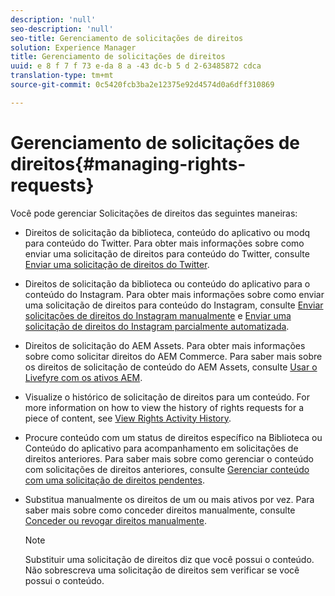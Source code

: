 ```yaml
---
description: 'null'
seo-description: 'null'
seo-title: Gerenciamento de solicitações de direitos
solution: Experience Manager
title: Gerenciamento de solicitações de direitos
uuid: e 8 f 7 f 73 e-da 8 a -43 dc-b 5 d 2-63485872 cdca
translation-type: tm+mt
source-git-commit: 0c5420fcb3ba2e12375e92d4574d0a6dff310869

---
```



# Gerenciamento de solicitações de direitos{#managing-rights-requests}

Você pode gerenciar Solicitações de direitos das seguintes maneiras:

* Direitos de solicitação da biblioteca, conteúdo do aplicativo ou modq para conteúdo do Twitter. Para obter mais informações sobre como enviar uma solicitação de direitos para conteúdo do Twitter, consulte [Enviar uma solicitação de direitos do Twitter](../c-how-requesting-rights-works/t-send-a-rights-request-to-own-a-digital-asset.md#t_send_a_rights_request_to_own_a_digital_asset).
* Direitos de solicitação da biblioteca ou conteúdo do aplicativo para o conteúdo do Instagram. Para obter mais informações sobre como enviar uma solicitação de direitos para conteúdo do Instagram, consulte [Enviar solicitações de direitos do Instagram manualmente](../c-how-requesting-rights-works/c-send-instagram-manual-rights-request.md#c_send_instagram_manual_rights_request) e [Enviar uma solicitação de direitos do Instagram parcialmente automatizada](../c-how-requesting-rights-works/c-send-an-instagram-rights-request-from-the-library.md#c_send_an_instagram_rights_request_from_the_library).

* Direitos de solicitação do AEM Assets. Para obter mais informações sobre como solicitar direitos do AEM Commerce. Para saber mais sobre os direitos de solicitação de conteúdo do AEM Assets, consulte [Usar o Livefyre com os ativos AEM](https://helpx.adobe.com/experience-manager/6-4/sites/administering/using/livefyre.html#UseLivefyrewithAEMAssets).
* Visualize o histórico de solicitação de direitos para um conteúdo. For more information on how to view the history of rights requests for a piece of content, see [View Rights Activity History](../c-how-requesting-rights-works/c-view-rights-activity-history.md#c_view_rights_activity_history).
* Procure conteúdo com um status de direitos específico na Biblioteca ou Conteúdo do aplicativo para acompanhamento em solicitações de direitos anteriores. Para saber mais sobre como gerenciar o conteúdo com solicitações de direitos anteriores, consulte [Gerenciar conteúdo com uma solicitação de direitos pendentes](../c-how-requesting-rights-works/t-manage-content-with-pending-rights-request.md#t_manage_content_with_pending_rights_request).
* Substitua manualmente os direitos de um ou mais ativos por vez. Para saber mais sobre como conceder direitos manualmente, consulte [Conceder ou revogar direitos manualmente](../c-how-requesting-rights-works/t-manually-grant-the-rights-for-one-or-more-assets.md#t_manually_grant_the_rights_for_one_or_more_assets).

   >[!NOTE]
   >
   >Substituir uma solicitação de direitos diz que você possui o conteúdo. Não sobrescreva uma solicitação de direitos sem verificar se você possui o conteúdo.

